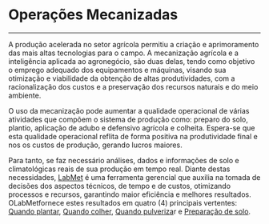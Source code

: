 # Operações Mecanizadas

---

A produção acelerada no setor agrícola permitiu a criação e aprimoramento das mais altas tecnologias para o campo. A mecanização agrícola e a inteligência aplicada ao agronegócio, são duas delas, tendo como objetivo o emprego adequado dos equipamentos e máquinas, visando sua otimização e viabilidade da obtenção de altas produtividades, com a racionalização dos custos e a preservação dos recursos naturais e do meio ambiente.

O uso da mecanização pode aumentar a qualidade operacional de várias atividades que compõem o sistema de produção como: preparo do solo, plantio, aplicação de adubo e defensivo agrícola e colheita. Espera-se que esta qualidade operacional reflita de forma positiva na produtividade final e nos os custos de produção, gerando lucros maiores.

Para tanto, se faz necessário análises, dados e informações de solo e climatológicas reais de sua produção em tempo real. Diante destas necessidades, [LabMet](/introducao.md) é uma ferramenta gerencial que auxilia na tomada de decisões dos aspectos técnicos, de tempo e de custos, otimizando processos e recursos, garantindo maior eficiência e melhores resultados. OLabMetfornece estes resultados em quatro \(4\) principais vertentes: [Quando plantar](/operacoes-mecanizadas/plantio.md), [Quando colher](/operacoes-mecanizadas/colheita.md), [Quando pulveriza](/operacoes-mecanizadas/pulverizacao.md)r e [Preparação de solo](/operacoes-mecanizadas/preparo-de-solo.md).

